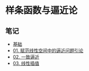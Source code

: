 # 样条函数与逼近论

## 笔记

- [基础](notes/basic.md) 
- [01. 赋范线性空间中的逼近问题引论](notes/textbook_01_Introduction.md) 
- [02. 一致逼近](notes/textbook_02_UniformApproximation.md) 
- [03. 线性插值](notes/textbook_03_LinearInterpolation.md) 


